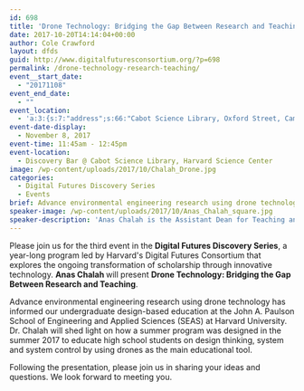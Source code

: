 ```yaml
---
id: 698
title: 'Drone Technology: Bridging the Gap Between Research and Teaching'
date: 2017-10-20T14:14:04+00:00
author: Cole Crawford
layout: dfds
guid: http://www.digitalfuturesconsortium.org/?p=698
permalink: /drone-technology-research-teaching/
event__start_date:
  - "20171108"
event_end_date:
  - ""
event_location:
  - 'a:3:{s:7:"address";s:66:"Cabot Science Library, Oxford Street, Cambridge, MA, United States";s:3:"lat";s:17:"42.37623670000001";s:3:"lng";s:9:"-71.11624";}'
event-date-display:
  - November 8, 2017
event-time: 11:45am - 12:45pm
event-location:
  - Discovery Bar @ Cabot Science Library, Harvard Science Center
image: /wp-content/uploads/2017/10/Chalah_Drone.jpg
categories:
  - Digital Futures Discovery Series
  - Events
brief: Advance environmental engineering research using drone technology has informed our undergraduate design-based education at the John A. Paulson School of Engineering and Applied Sciences (SEAS) at Harvard University. Dr. Chalah will shed light on how a summer program was designed in the summer 2017 to educate high school students on design thinking, system and system control by using drones as the main educational tool.
speaker-image: /wp-content/uploads/2017/10/Anas_Chalah_square.jpg
speaker-description: 'Anas Chalah is the Assistant Dean for Teaching and Learning at the John A. Paulson School of Engineering and Applied Sciences (SEAS) at Harvard University, overseeing undergraduate active learning laboratories, and mechanical and electronic student machine shops. Chalah is a member of the SEAS executive research and teaching team, and a lecturer on engineering sciences. He is an active member of Harvard&#8217;s Teaching and Learning Consortium, which provides policy recommendations on substantive issues of teaching and learning as well as academic strategic planning.'
---
```

<p>
  Please join us for the third event in the <strong>Digital Futures Discovery Series</strong>, a year-long program led by Harvard's Digital Futures Consortium that explores the ongoing transformation of scholarship through innovative technology. <strong>Anas Chalah </strong>will present <b>Drone Technology: Bridging the Gap Between Research and Teaching</b>.
</p>

<p>
  Advance environmental engineering research using drone technology has informed our undergraduate design-based education at the John A. Paulson School of Engineering and Applied Sciences (SEAS) at Harvard University. Dr. Chalah will shed light on how a summer program was designed in the summer 2017 to educate high school students on design thinking, system and system control by using drones as the main educational tool.
</p>

<p>
  Following the presentation, please join us in sharing your ideas and questions. We look forward to meeting you.
</p>
